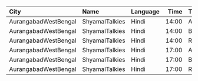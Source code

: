 | City                 | Name           | Language |  Time | Type      | Price | Capacity | Booked |
| :------------------- | :------------- | :------- | ----: | :-------- | ----: | -------: | -----: |
| AurangabadWestBengal | ShyamalTalkies | Hindi    | 14:00 | AcRoom    |   50₹ |       22 |     22 |
| AurangabadWestBengal | ShyamalTalkies | Hindi    | 14:00 | Balcony   |   35₹ |      220 |    180 |
| AurangabadWestBengal | ShyamalTalkies | Hindi    | 14:00 | RearStall |   25₹ |      460 |    420 |
| AurangabadWestBengal | ShyamalTalkies | Hindi    | 17:00 | AcRoom    |   50₹ |       22 |     22 |
| AurangabadWestBengal | ShyamalTalkies | Hindi    | 17:00 | Balcony   |   35₹ |      220 |    180 |
| AurangabadWestBengal | ShyamalTalkies | Hindi    | 17:00 | RearStall |   25₹ |      460 |    420 |